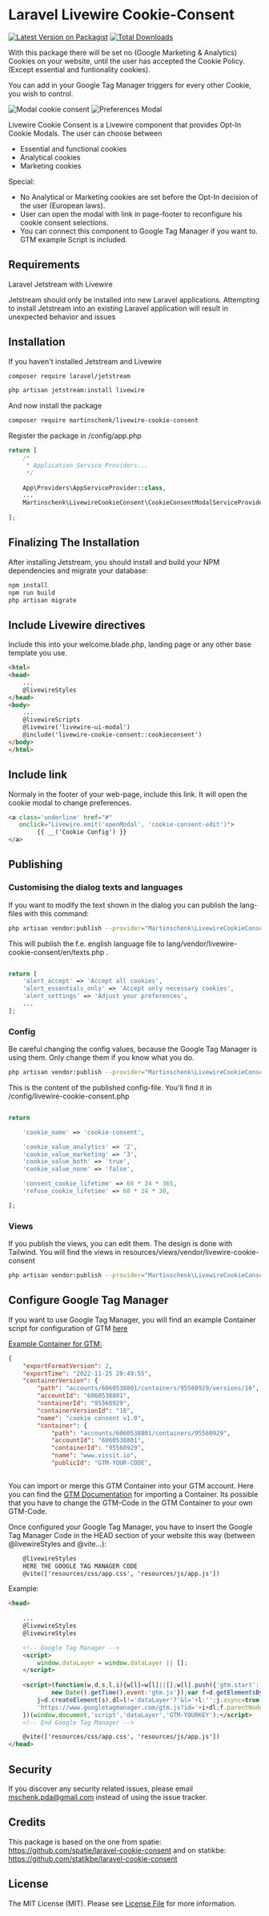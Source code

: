 # Laravel Livewire Cookie-Consent 

[![Latest Version on Packagist](https://img.shields.io/packagist/v/martinschenk/livewire-cookie-consent.svg?style=flat-square)](https://packagist.org/packages/martinschenk/livewire-cookie-consent)
[![Total Downloads](https://img.shields.io/packagist/dt/martinschenk/livewire-cookie-consent.svg?style=flat-square)](https://packagist.org/packages/martinschenk/livewire-cookie-consent)

With this package there will be set no (Google Marketing & Analytics) Cookies on your website, until the user has accepted the Cookie Policy. (Except essential and funtionality cookies).

You can add in your Google Tag Manager triggers for every other Cookie, you wish to control.

![Modal cookie consent](docs/img/livewire-cookie-consent-modal1.jpg "Modal 1 for Cookie consent")
![Preferences Modal](docs/img/livewire-cookie-consent-modal2.jpg "Modal 2 preferences for cookie consent")


Livewire Cookie Consent is a Livewire component that provides Opt-In Cookie Modals. The user can choose between 
- Essential and functional cookies
- Analytical cookies
- Marketing cookies

Special:
- No Analytical or Marketing cookies are set before the Opt-In decision of the user (European laws).
- User can open the modal with link in page-footer to reconfigure his cookie consent selections.
- You can connect this component to Google Tag Manager if you want to. GTM example Script is included.

## Requirements

Laravel Jetstream with Livewire

Jetstream should only be installed into new Laravel applications. Attempting to install Jetstream into an existing Laravel application will result in unexpected behavior and issues

## Installation

If you haven't installed Jetstream and Livewire

``` bash
composer require laravel/jetstream

php artisan jetstream:install livewire
```
And now install the package

``` bash
composer require martinschenk/livewire-cookie-consent
```
Register the package in /config/app.php

```php
return [
    /*
     * Application Service Providers...
     */
    
    App\Providers\AppServiceProvider::class,
    ...
    Martinschenk\LivewireCookieConsent\CookieConsentModalServiceProvider::class,
    
];
```

## Finalizing The Installation
After installing Jetstream, you should install and build your NPM dependencies and migrate your database:

``` bash
npm install
npm run build
php artisan migrate
```


## Include Livewire directives
Include this into your welcome.blade.php, landing page or any other base template you use.
```html
<html>
<head>
    ...
    @livewireStyles
</head>
<body>
    ...
    @livewireScripts
    @livewire('livewire-ui-modal')
    @include('livewire-cookie-consent::cookieconsent')
</body>
</html>
```

## Include link 
Normaly in the footer of your web-page, include this link. It will open the cookie modal to change preferences. 
```html
<a class='underline' href="#" 
   onclick="Livewire.emit('openModal', 'cookie-consent-edit')">
        {{ __('Cookie Config') }}
</a>
```

## Publishing
### Customising the dialog texts and languages

If you want to modify the text shown in the dialog you can publish the lang-files with this command:

```bash
php artisan vendor:publish --provider="Martinschenk\LivewireCookieConsent\CookieConsentModalServiceProvider" --tag="lang"
```
This will publish the f.e. english language file to lang/vendor/livewire-cookie-consent/en/texts.php . 
```php

return [
    'alert_accept' => 'Accept all cookies',
    'alert_essentials_only' => 'Accept only necessary cookies',
    'alert_settings' => 'Adjust your preferences',
    ...
];


```

### Config
Be careful changing the config values, because the Google Tag Manager is using them. Only change them if you know what you do.
```bash
php artisan vendor:publish --provider="Martinschenk\LivewireCookieConsent\CookieConsentModalServiceProvider" --tag="config"
```

This is the content of the published config-file. You'll find it in /config/livewire-cookie-consent.php


```php

return 

    'cookie_name' => 'cookie-consent',

    'cookie_value_analytics' => '2',
    'cookie_value_marketing' => '3',
    'cookie_value_both' => 'true',
    'cookie_value_none' => 'false',

    'consent_cookie_lifetime' => 60 * 24 * 365,
    'refuse_cookie_lifetime' => 60 * 24 * 30,

];


```

### Views
If you publish the views, you can edit them. The design is done with Tailwind.
You will find the views in resources/views/vendor/livewire-cookie-consent
```bash
php artisan vendor:publish --provider="Martinschenk\LivewireCookieConsent\CookieConsentModalServiceProvider" --tag="views"
```

## Configure Google Tag Manager
If you want to use Google Tag Manager, you will find an example Container script for configuration of GTM [here](./docs/GTM-Github_v16_livewire-cookie-consent.json) 

[Example Container for GTM:](./docs/GTM-Github_v16_livewire-cookie-consent.json)
```json
{
    "exportFormatVersion": 2,
    "exportTime": "2022-11-25 20:49:55",
    "containerVersion": {
        "path": "accounts/6060538801/containers/95560929/versions/16",
        "accountId": "6060538801",
        "containerId": "95560929",
        "containerVersionId": "16",
        "name": "cookie consent v1.0",
        "container": {
            "path": "accounts/6060538801/containers/95560929",
            "accountId": "6060538801",
            "containerId": "95560929",
            "name": "www.vissit.io",
            "publicId": "GTM-YOUR-CODE",
            
```

You can import or merge this GTM Container into your GTM account. Here you can find the [GTM Documentation](https://support.google.com/tagmanager/answer/6106997?hl=en-GB) for importing a Container. Its possible that you have to change the GTM-Code in the GTM Container to your own GTM-Code.

Once configured your Google Tag Manager, you have to insert the Google Tag Manager Code in the HEAD section of your website this way (between @livewireStyles and @vite...):

```html
    @livewireStyles
    HERE THE GOOGLE TAG MANAGER CODE
    @vite(['resources/css/app.css', 'resources/js/app.js'])
```

Example:

```html
<head>
    
    ...
    @livewireStyles 
    @livewireStyles 

    <!-- Google Tag Manager -->
    <script>
        window.dataLayer = window.dataLayer || [];
    </script>
    
    <script>(function(w,d,s,l,i){w[l]=w[l]||[];w[l].push({'gtm.start':
            new Date().getTime(),event:'gtm.js'});var f=d.getElementsByTagName(s)[0],
        j=d.createElement(s),dl=l!='dataLayer'?'&l='+l:'';j.async=true;j.src=
        'https://www.googletagmanager.com/gtm.js?id='+i+dl;f.parentNode.insertBefore(j,f);
    })(window,document,'script','dataLayer','GTM-YOURKEY');</script>
    <!-- End Google Tag Manager -->

    @vite(['resources/css/app.css', 'resources/js/app.js'])
</head>
```


## Security

If you discover any security related issues, please email [mschenk.pda@gmail.com](mailto:mschenk.pda@gmail.com) instead of using the issue tracker.

## Credits
This package is based on the one from spatie: https://github.com/spatie/laravel-cookie-consent and on statikbe: https://github.com/statikbe/laravel-cookie-consent

## License
The MIT License (MIT). Please see [License File](LICENSE.md) for more information.
